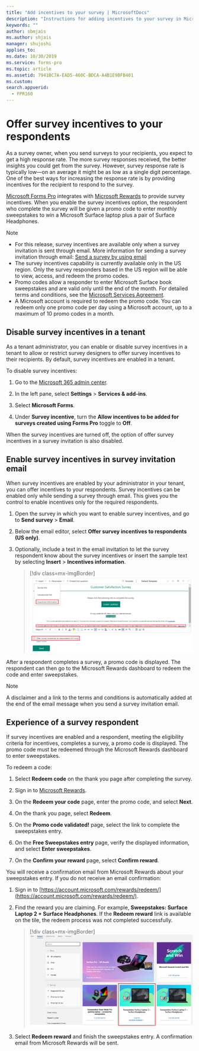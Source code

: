 ```yaml
---
title: "Add incentives to your survey | MicrosoftDocs"
description: "Instructions for adding incentives to your survey in Microsoft Forms Pro"
keywords: ""
author: sbmjais
ms.author: shjais
manager: shujoshi
applies_to: 
ms.date: 10/30/2019
ms.service: forms-pro
ms.topic: article
ms.assetid: 7941BC7A-EAD5-460C-BDCA-A4B1E9BFB401
ms.custom: 
search.appverid:
  - FPR160
---
```


# Offer survey incentives to your respondents

As a survey owner, when you send surveys to your recipients, you expect to get a high response rate. The more survey responses received, the better insights you could get from the survey. However, survey response rate is typically low—on an average it might be as low as a single digit percentage. One of the best ways for increasing the response rate is by providing incentives for the recipient to respond to the survey.

[Microsoft Forms Pro](https://formspro.microsoft.com) integrates with [Microsoft Rewards](https://www.microsoft.com/rewards) to provide survey incentives. When you enable the survey incentives option, the respondent who complete the survey will be given a promo code to enter monthly sweepstakes to win a Microsoft Surface laptop plus a pair of Surface Headphones.

> [!NOTE]
> - For this release, survey incentives are available only when a survey invitation is sent through email. More information for sending a survey invitation through email: [Send a survey by using email](send-survey-email.md)
> - The survey incentives capability is currently available only in the US region. Only the survey responders based in the US region will be able to view, access, and redeem the promo codes. 
> - Promo codes allow a responder to enter Microsoft Surface book sweepstakes and are valid only until the end of the month. For detailed terms and conditions, see the [Microsoft Services Agreement](https://go.microsoft.com/fwlink/p/?linkid=530144).
> - A Microsoft account is required to redeem the promo code. You can redeem only one promo code per day using a Microsoft account, up to a maximum of 10 promo codes in a month.

## Disable survey incentives in a tenant

As a tenant administrator, you can enable or disable survey incentives in a tenant to allow or restrict survey designers to offer survey incentives to their recipients. By default, survey incentives are enabled in a tenant.

To disable survey incentives:

1. Go to the [Microsoft 365 admin center](https://admin.microsoft.com/).

2. In the left pane, select **Settings** > **Services & add-ins**.

3. Select **Microsoft Forms**.

4. Under **Survey incentive**, turn the **Allow incentives to be added for surveys created using Forms Pro** toggle to **Off**.

When the survey incentives are turned off, the option of offer survey incentives in a survey invitation is also disabled.

## Enable survey incentives in survey invitation email

When survey incentives are enabled by your administrator in your tenant, you can offer incentives to your respondents. Survey incentives can be enabled only while sending a survey through email. This gives you the control to enable incentives only for the required respondents.

1. Open the survey in which you want to enable survey incentives, and go to **Send survey** &gt; **Email**.

2. Below the email editor, select **Offer survey incentives to respondents (US only)**.

3. Optionally, include a text in the email invitation to let the survey respondent know about the survey incentives or insert the sample text by selecting **Insert** > **Incentives information**. 

    > [!div class=mx-imgBorder]
    > ![Enable survey incentives](media/enable-survey-incentives.png "Enable survey incentives")

After a respondent completes a survey, a promo code is displayed. The respondent can then go to the Microsoft Rewards dashboard to redeem the code and enter sweepstakes.

> [!NOTE]
> A disclaimer and a link to the terms and conditions is automatically added at the end of the email message when you send a survey invitation email.

## Experience of a survey respondent

If survey incentives are enabled and a respondent, meeting the eligibility criteria for incentives, completes a survey, a promo code is displayed. The promo code must be redeemed through the Microsoft Rewards dashboard to enter sweepstakes.

To redeem a code:

1. Select **Redeem code** on the thank you page after completing the survey.

2. Sign in to [Microsoft Rewards](https://www.microsoft.com/rewards).

3. On the **Redeem your code** page, enter the promo code, and select **Next**.

4. On the thank you page, select **Redeem**.

5. On the **Promo code validated!** page, select the link to complete the sweepstakes entry.

6. On the **Free Sweepstakes entry** page, verify the displayed information, and select **Enter sweepstakes**.

7. On the **Confirm your reward** page, select **Confirm reward**.

You will receive a confirmation email from Microsoft Rewards about your sweepstakes entry. If you do not receive an email confirmation:

1. Sign in to [https://account.microsoft.com/rewards/redeem/](https://account.microsoft.com/rewards/redeem/).

2. Find the reward you are claiming. For example, **Sweepstakes: Surface Laptop 2 + Surface Headphones**. If the **Redeem reward** link is available on the tile, the redeem process was not completed successfully.

    > [!div class=mx-imgBorder]
    > ![Redeem reward](media/redeem-reward.png "Redeem reward")

3. Select **Redeem reward** and finish the sweepstakes entry. A confirmation email from Microsoft Rewards will be sent.


